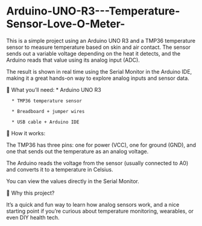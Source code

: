 # Arduino-UNO-R3---Temperature-Sensor-Love-O-Meter-
This is a simple project using an Arduino UNO R3 and a TMP36 temperature sensor to measure temperature based on skin and air contact. The sensor sends out a variable voltage depending on the heat it detects, and the Arduino reads that value using its analog input (ADC).

The result is shown in real time using the Serial Monitor in the Arduino IDE, making it a great hands-on way to explore analog inputs and sensor data.

🔧 What you’ll need:
      * Arduino UNO R3

      * TMP36 temperature sensor

      * Breadboard + jumper wires

      * USB cable + Arduino IDE

📌 How it works:

The TMP36 has three pins: one for power (VCC), one for ground (GND), and one that sends out the temperature as an analog voltage.

The Arduino reads the voltage from the sensor (usually connected to A0) and converts it to a temperature in Celsius.

You can view the values directly in the Serial Monitor.

🎯 Why this project?

It’s a quick and fun way to learn how analog sensors work, and a nice starting point if you’re curious about temperature monitoring, wearables, or even DIY health tech.
